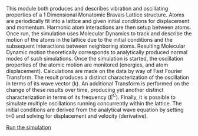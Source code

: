 

This module both produces and describes vibration and oscillating properties of a 1 Dimensional Monatomic Bravais Lattice structure. Atoms are periodically fit into a lattice and given initial conditions for displacement and momentum. Harmonic atom interactions are then setup between atoms. Once run, the simulation uses Molecular Dynamics to track and describe the motion of the atoms in the lattice due to the initial conditions and the subsequent interactions between neighboring atoms. Resulting Molecular Dynamic motion theoretically corresponds to analytically produced normal modes of such simulations. Once the simulation is started, the oscillation properties of the atomic motion are monitored (energies, and atom displacement). Calculations are made on the data by way of Fast Fourier Transform. The result produces a distinct characterization of the oscillation in terms of its wave vector (k). An additional Transform is performed on the change of these results over time, producing yet another distinct characterization in terms of its frequency $(\acute{E}^C)$. Finally, it is possible to simulate multiple oscillations running concurrently within the lattice.  The initial conditions are derived from the analytical wave equation by setting t=0 and solving for displacement and velocity (derivative).

[Run the simulation](Harmonic1DMD/Simulator)